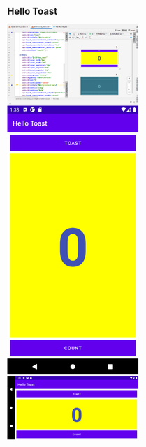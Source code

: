 ## Hello Toast
<img src="Task1.4.PNG" width="300"><img src="Task1.4_Vertical.png" width="300"><img src="Task1.4_Horizontal.png" width="300">


